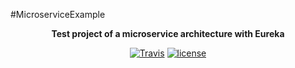 #MicroserviceExample
<p align="center">
    <strong>Test project of a microservice architecture with Eureka</strong>
</p>
<p align="center">
    <a href="https://travis-ci.com/ItsNobu/microservices-example"><img src="https://img.shields.io/travis/ItsNobu/microservices-example.svg?style=flat-square" alt="Travis"></a>
    <a href="https://github.com/joeblau/gitignore.io/blob/master/LICENSE.md"><img src="https://img.shields.io/github/license/joeblau/gitignore.io.svg?style=flat-square" alt="license"></a>
</p>


